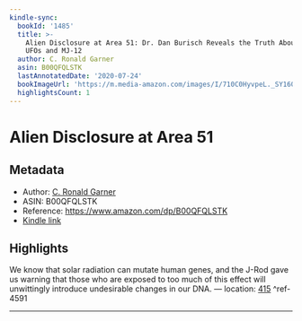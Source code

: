 ```yaml
---
kindle-sync:
  bookId: '1485'
  title: >-
    Alien Disclosure at Area 51: Dr. Dan Burisch Reveals the Truth About ETs,
    UFOs and MJ-12
  author: C. Ronald Garner
  asin: B00QFQLSTK
  lastAnnotatedDate: '2020-07-24'
  bookImageUrl: 'https://m.media-amazon.com/images/I/710C0HyvpeL._SY160.jpg'
  highlightsCount: 1
---
```

# Alien Disclosure at Area 51
## Metadata
* Author: [C. Ronald Garner](https://www.amazon.com/C-Ronald-Garner/e/B00QFVJSB0/ref=dp_byline_cont_ebooks_1)
* ASIN: B00QFQLSTK
* Reference: https://www.amazon.com/dp/B00QFQLSTK
* [Kindle link](kindle://book?action=open&asin=B00QFQLSTK)

## Highlights
We know that solar radiation can mutate human genes, and the J-Rod gave us warning that those who are exposed to too much of this effect will unwittingly introduce undesirable changes in our DNA. — location: [415](kindle://book?action=open&asin=B00QFQLSTK&location=415) ^ref-4591

---
